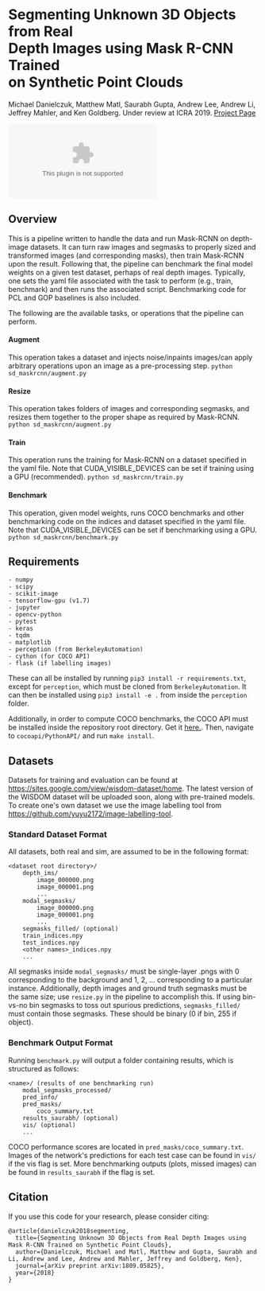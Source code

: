 # Segmenting Unknown 3D Objects from Real<br/> Depth Images using Mask R-CNN Trained<br/> on Synthetic Point Clouds
Michael Danielczuk, Matthew Matl, Saurabh Gupta, Andrew Lee, Andrew Li, Jeffrey Mahler, and Ken Goldberg. Under review at ICRA 2019. [Project Page](https://sites.google.com/view/wisdom-dataset/home)

![TeaserImage](https://github.com/BerkeleyAutomation/sd-maskrcnn/resources/seg_example.eps)

## Overview
This is a pipeline written to handle the data and run Mask-RCNN on depth-image datasets. It can turn raw images and segmasks to properly sized and transformed images (and corresponding masks), then train Mask-RCNN upon the result. Following that, the pipeline can benchmark the final model weights on a given test dataset, perhaps of real depth images. Typically, one sets the yaml file associated with the task to perform (e.g., train, benchmark) and then runs the associated script. Benchmarking code for PCL and GOP baselines is also included.

The following are the available tasks, or operations that the pipeline can perform.
#### Augment
This operation takes a dataset and injects noise/inpaints images/can apply arbitrary operations upon an image as a pre-processing step.
`python sd_maskrcnn/augment.py`
#### Resize
This operation takes folders of images and corresponding segmasks, and resizes them together to the proper shape as required by Mask-RCNN. `python sd_maskrcnn/augment.py`
#### Train
This operation runs the training for Mask-RCNN on a dataset specified in the yaml file. Note that CUDA_VISIBLE_DEVICES can be set if training using a GPU (recommended). `python sd_maskrcnn/train.py`
#### Benchmark
This operation, given model weights, runs COCO benchmarks and other benchmarking code on the indices and dataset specified in the yaml file. Note that CUDA_VISIBLE_DEVICES can be set if benchmarking using a GPU. `python sd_maskrcnn/benchmark.py`
## Requirements
```
- numpy
- scipy
- scikit-image
- tensorflow-gpu (v1.7)
- jupyter
- opencv-python
- pytest
- keras
- tqdm
- matplotlib
- perception (from BerkeleyAutomation)
- cython (for COCO API)
- flask (if labelling images)
```
These can all be installed by running `pip3 install -r requirements.txt`, except for `perception`, which must be cloned from `BerkeleyAutomation`. It can then be installed using `pip3 install -e .` from inside the `perception` folder.

Additionally, in order to compute COCO benchmarks, the COCO API must be installed inside the repository root directory.
Get it [here.](https://github.com/cocodataset/cocoapi).
Then, navigate to `cocoapi/PythonAPI/` and run `make install`.

## Datasets
Datasets for training and evaluation can be found at https://sites.google.com/view/wisdom-dataset/home. The latest version of the WISDOM dataset will be uploaded soon, along with pre-trained models. To create one's own dataset we use the image labelling tool from https://github.com/yuyu2172/image-labelling-tool.

### Standard Dataset Format
All datasets, both real and sim, are assumed to be in the following format:
```
<dataset root directory>/
    depth_ims/
        image_000000.png
        image_000001.png
        ...
    modal_segmasks/
        image_000000.png
        image_000001.png
        ...
    segmasks_filled/ (optional)
    train_indices.npy
    test_indices.npy
    <other names>_indices.npy
    ...
```
All segmasks inside `modal_segmasks/` must be single-layer .pngs with 0 corresponding to the background and 1, 2, ... corresponding to a particular instance. Additionally, depth images and ground truth segmasks must be the same size; use `resize.py` in the pipeline to accomplish this. If using bin-vs-no bin segmasks to toss out spurious predictions, `segmasks_filled/` must contain those segmasks.
These should be binary (0 if bin, 255 if object).

### Benchmark Output Format
Running `benchmark.py` will output a folder containing results, which is structured as follows:

```
<name>/ (results of one benchmarking run)
    modal_segmasks_processed/
    pred_info/
    pred_masks/
        coco_summary.txt
    results_saurabh/ (optional)
    vis/ (optional)
    ...
```

COCO performance scores are located in `pred_masks/coco_summary.txt`.
Images of the network's predictions for each test case can be found in `vis/` if the vis flag is set.
More benchmarking outputs (plots, missed images) can be found in `results_saurabh` if the flag is set.

## Citation
If you use this code for your research, please consider citing:
```
@article{danielczuk2018segmenting,
  title={Segmenting Unknown 3D Objects from Real Depth Images using Mask R-CNN Trained on Synthetic Point Clouds},
  author={Danielczuk, Michael and Matl, Matthew and Gupta, Saurabh and Li, Andrew and Lee, Andrew and Mahler, Jeffrey and Goldberg, Ken},
  journal={arXiv preprint arXiv:1809.05825},
  year={2018}
}
```

